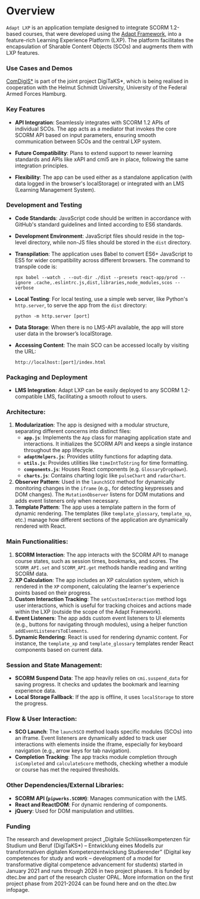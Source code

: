 # Overview
`Adapt LXP` is an application template designed to integrate SCORM 1.2-based courses, that were developed using the [Adapt Framework](https://github.com/adaptlearning/adapt_framework), into a feature-rich Learning Experience Platform (LXP). The platform facilitates the encapsulation of Sharable Content Objects (SCOs) and augments them with LXP features.

### Use Cases and Demos

[ComDigiS*](https://lxp.creativeartefact.org/) is part of the joint project DigiTaKS*, which is being realised in cooperation with the Helmut Schmidt University, University of the Federal Armed Forces Hamburg.

### Key Features

- **API Integration**: Seamlessly integrates with SCORM 1.2 APIs of individual SCOs. The app acts as a mediator that invokes the core SCORM API based on input parameters, ensuring smooth communication between SCOs and the central LXP system.
  
- **Future Compatibility**: Plans to extend support to newer learning standards and APIs like xAPI and cmi5 are in place, following the same integration principles.

- **Flexibility**: The app can be used either as a standalone application (with data logged in the browser's localStorage) or integrated with an LMS (Learning Management System).

### Development and Testing

- **Code Standards**: JavaScript code should be written in accordance with GitHub's standard guidelines and linted according to ES6 standards.
  
- **Development Environment**: JavaScript files should reside in the top-level directory, while non-JS files should be stored in the `dist` directory.

- **Transpilation**: The application uses Babel to convert ES6+ JavaScript to ES5 for wider compatibility across different browsers. The command to transpile code is:
  
  ```
  npx babel --watch . --out-dir ./dist --presets react-app/prod --ignore .cache,.eslintrc.js,dist,libraries,node_modules,scos --verbose
  ```

- **Local Testing**: For local testing, use a simple web server, like Python's `http.server`, to serve the app from the `dist` directory:
  
  ```
  python -m http.server [port]
  ```

- **Data Storage**: When there is no LMS-API available, the app will store user data in the browser’s localStorage.

- **Accessing Content**: The main SCO can be accessed locally by visiting the URL:
  
  ```
  http://localhost:[port]/index.html
  ```

### Packaging and Deployment

- **LMS Integration**: Adapt LXP can be easily deployed to any SCORM 1.2-compatible LMS, facilitating a smooth rollout to users.

### **Architecture**:

1. **Modularization**: The app is designed with a modular structure, separating different concerns into distinct files:
   - **`app.js`**: Implements the `App` class for managing application state and interactions. It initializes the SCORM API and keeps a single instance throughout the app lifecycle.
   - **`adaptHelpers.js`**: Provides utility functions for adapting data.
   - **`utils.js`**: Provides utilities like `timeIntToString` for time formatting.
   - **`components.js`**: Houses React components (e.g. `GlossaryDropdown`).
   - **`charts.js`**: Contains charting logic like `pulseChart` and `radarChart`.
2. **Observer Pattern**: Used in the `launchSCO` method for dynamically monitoring changes in the `iframe` (e.g., for detecting keypresses and DOM changes). The `MutationObserver` listens for DOM mutations and adds event listeners only when necessary.
3. **Template Pattern**: The app uses a template pattern in the form of dynamic rendering. The templates (like `template_glossary`, `template_xp`, etc.) manage how different sections of the application are dynamically rendered with React.

### **Main Functionalities**:

1. **SCORM Interaction**: The app interacts with the SCORM API to manage course states, such as session times, bookmarks, and scores. The `SCORM_API.set` and `SCORM_API.get` methods handle reading and writing SCORM data.
2. **XP Calculation**: The app includes an XP calculation system, which is rendered in the `XP` component, calculating the learner's experience points based on their progress.
3. **Custom Interaction Tracking**: The `setCustomInteraction` method logs user interactions, which is useful for tracking choices and actions made within the LXP (outside the scope of the Adapt Framework).
4. **Event Listeners**: The app adds custom event listeners to UI elements (e.g., buttons for navigating through modules), using a helper function `addEventListenersToElements`.
5. **Dynamic Rendering**: React is used for rendering dynamic content. For instance, the `template_xp` and `template_glossary` templates render React components based on current data.

### **Session and State Management**:

- **SCORM Suspend Data**: The app heavily relies on `cmi.suspend_data` for saving progress. It checks and updates the bookmark and learning experience data.
- **Local Storage Fallback**: If the app is offline, it uses `localStorage` to store the progress.
  
### **Flow & User Interaction**:

- **SCO Launch**: The `launchSCO` method loads specific modules (SCOs) into an iframe. Event listeners are dynamically added to track user interactions with elements inside the iframe, especially for keyboard navigation (e.g., arrow keys for tab navigation).
- **Completion Tracking**: The app tracks module completion through `isCompleted` and `calculateScore` methods, checking whether a module or course has met the required thresholds.
  
### **Other Dependencies/External Libraries**:

- **SCORM API (`pipwerks.SCORM`)**: Manages communication with the LMS.
- **React and ReactDOM**: For dynamic rendering of components.
- **jQuery**: Used for DOM manipulation and utilities.

### Funding

The research and development project „Digitale Schlüsselkompetenzen für Studium und Beruf (DigiTaKS*) – Entwicklung eines Modells zur transformativen digitalen Kompetenzentwicklung Studierender” (Digital key competences for study and work – development of a model for transformative digital competence advancement for students) started in January 2021 and runs through 2026 in two project phases. It is funded by dtec.bw and part of the research cluster OPAL. More information on the first project phase from 2021-2024 can be found here and on the dtec.bw infopage.